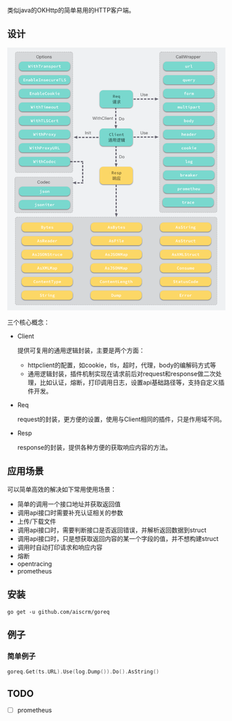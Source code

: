 类似java的OKHttp的简单易用的HTTP客户端。

## 设计

![逻辑图](structure.png)

三个核心概念：

- Client

  提供可复用的通用逻辑封装，主要是两个方面：

  - httpclient的配置，如cookie，tls，超时，代理，body的编解码方式等
  - 通用逻辑封装，插件机制实现在请求前后对request和response做二次处理，比如认证，熔断，打印调用日志，设置api基础路径等，支持自定义插件开发。

- Req

  request的封装，更方便的设置，使用与Client相同的插件，只是作用域不同。

- Resp

  response的封装，提供各种方便的获取响应内容的方法。



## 应用场景

可以简单高效的解决如下常用使用场景：

- 简单的调用一个接口地址并获取返回值
- 调用api接口时需要补充认证相关的参数
- 上传/下载文件
- 调用api接口时，需要判断接口是否返回错误，并解析返回数据到struct
- 调用api接口时，只是想获取返回内容的某一个字段的值，并不想构建struct
- 调用时自动打印请求和响应内容
- 熔断
- opentracing
- prometheus

## 安装

```shell
go get -u github.com/aiscrm/goreq
```



## 例子

### 简单例子

```go
goreq.Get(ts.URL).Use(log.Dump()).Do().AsString()
```

## TODO

- [ ] prometheus

